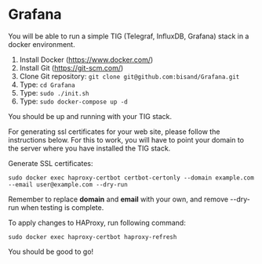 # Grafana
You will be able to run a simple TIG (Telegraf, InfluxDB, Grafana) stack in a docker environment.

1. Install Docker (https://www.docker.com/)
2. Install Git (https://git-scm.com/)
3. Clone Git repository: ``` git clone git@github.com:bisand/Grafana.git ```
4. Type: ``` cd Grafana ```
5. Type: ``` sudo ./init.sh ```
6. Type: ``` sudo docker-compose up -d ```

You should be up and running with your TIG stack.

For generating ssl certificates for your web site, please follow the instructions below. For this to work, you will have to point your domain to the server where you have installed the TIG stack.

Generate SSL certificates:
```
sudo docker exec haproxy-certbot certbot-certonly --domain example.com --email user@example.com --dry-run
```

Remember to replace **domain** and **email** with your own, and remove --dry-run when testing is complete.

To apply changes to HAProxy, run following command:
```
sudo docker exec haproxy-certbot haproxy-refresh
```

You should be good to go!
